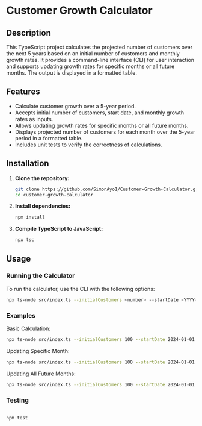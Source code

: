 # Customer Growth Calculator

## Description

This TypeScript project calculates the projected number of customers over the next 5 years based on an initial number of customers and monthly growth rates. It provides a command-line interface (CLI) for user interaction and supports updating growth rates for specific months or all future months. The output is displayed in a formatted table.

## Features

- Calculate customer growth over a 5-year period.
- Accepts initial number of customers, start date, and monthly growth rates as inputs.
- Allows updating growth rates for specific months or all future months.
- Displays projected number of customers for each month over the 5-year period in a formatted table.
- Includes unit tests to verify the correctness of calculations.

## Installation

1. **Clone the repository:**

   ```bash
   git clone https://github.com/SimonAyo1/Customer-Growth-Calculator.git
   cd customer-growth-calculator
   ```

2. **Install dependencies:**

   ```bash
   npm install
   ```

3. **Compile TypeScript to JavaScript:**
   ```bash
   npx tsc
   ```

## Usage

### Running the Calculator

To run the calculator, use the CLI with the following options:

```bash
npx ts-node src/index.ts --initialCustomers <number> --startDate <YYYY-MM-DD> --growthRates <rate1,rate2,...,rate12>
```

### Examples

Basic Calculation:

```bash
npx ts-node src/index.ts --initialCustomers 100 --startDate 2024-01-01 --growthRates 5,5,5,5,5,5,5,5,5,5,5,5
```

Updating Specific Month:

```bash
npx ts-node src/index.ts --initialCustomers 100 --startDate 2024-01-01 --growthRates 5,5,5,5,5,5,5,5,5,5,5,5 --updateMonth 0,10
```

Updating All Future Months:

```bash
npx ts-node src/index.ts --initialCustomers 100 --startDate 2024-01-01 --growthRates 5,5,5,5,5,5,5,5,5,5,5,5 --updateRates 10,10,10,10,10,10,10,10,10,10,10,10
```

### Testing

```bash

npm test

```
